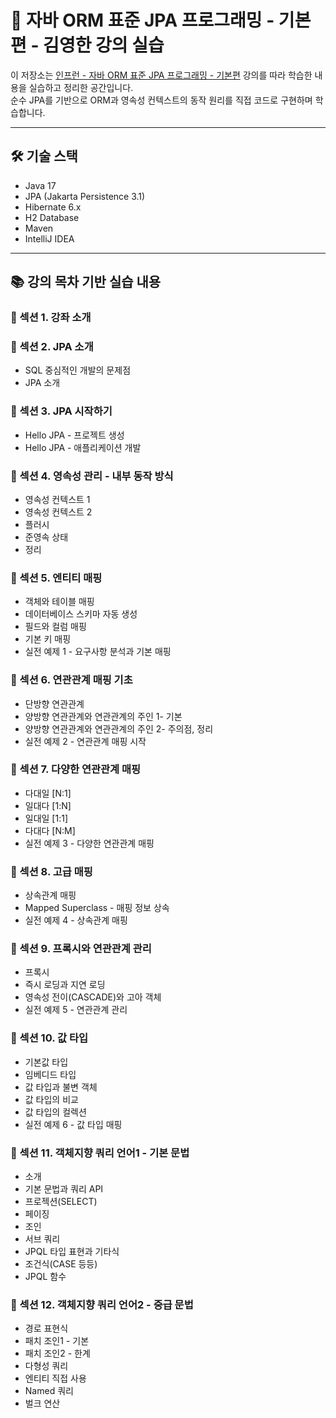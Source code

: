 # 📘 자바 ORM 표준 JPA 프로그래밍 - 기본편 - 김영한 강의 실습

이 저장소는 [인프런 - 자바 ORM 표준 JPA 프로그래밍 - 기본편](https://www.inflearn.com/course/ORM-JPA-Basic) 강의를 따라 학습한 내용을 실습하고 정리한 공간입니다.  
순수 JPA를 기반으로 ORM과 영속성 컨텍스트의 동작 원리를 직접 코드로 구현하며 학습합니다.

---

## 🛠 기술 스택

- Java 17
- JPA (Jakarta Persistence 3.1)
- Hibernate 6.x
- H2 Database
- Maven
- IntelliJ IDEA

---

## 📚 강의 목차 기반 실습 내용

### 📌 섹션 1. 강좌 소개

### 📌 섹션 2. JPA 소개
- SQL 중심적인 개발의 문제점
- JPA 소개
  
### 📌 섹션 3. JPA 시작하기
- Hello JPA - 프로젝트 생성
- Hello JPA - 애플리케이션 개발
  
### 📌 섹션 4. 영속성 관리 - 내부 동작 방식
- 영속성 컨텍스트 1
- 영속성 컨텍스트 2
- 플러시
- 준영속 상태
- 정리
  
### 📌 섹션 5. 엔티티 매핑
- 객체와 테이블 매핑
- 데이터베이스 스키마 자동 생성
- 필드와 컬럼 매핑
- 기본 키 매핑
- 실전 예제 1 - 요구사항 분석과 기본 매핑

### 📌 섹션 6. 연관관계 매핑 기초
- 단방향 연관관계
- 양방향 연관관계와 연관관계의 주인 1- 기본
- 양방향 연관관계와 연관관계의 주인 2- 주의점, 정리
- 실전 예제 2 - 연관관계 매핑 시작

### 📌 섹션 7. 다양한 연관관계 매핑
- 다대일 [N:1]
- 일대다 [1:N]
- 일대일 [1:1]
- 다대다 [N:M]
- 실전 예제 3 - 다양한 연관관계 매핑

### 📌 섹션 8. 고급 매핑
- 상속관계 매핑
- Mapped Superclass - 매핑 정보 상속
- 실전 예제 4 - 상속관계 매핑

### 📌 섹션 9. 프록시와 연관관계 관리
- 프록시
- 즉시 로딩과 지연 로딩
- 영속성 전이(CASCADE)와 고아 객체
- 실전 예제 5 - 연관관계 관리

### 📌 섹션 10. 값 타입
- 기본값 타입
- 임베디드 타입
- 값 타입과 불변 객체
- 값 타입의 비교
- 값 타입의 컬렉션
- 실전 예제 6 - 값 타입 매핑

### 📌 섹션 11. 객체지향 쿼리 언어1 - 기본 문법
- 소개
- 기본 문법과 쿼리 API
- 프로젝션(SELECT)
- 페이징
- 조인
- 서브 쿼리
- JPQL 타입 표현과 기타식
- 조건식(CASE 등등)
- JPQL 함수

### 📌 섹션 12. 객체지향 쿼리 언어2 - 중급 문법
- 경로 표현식
- 패치 조인1 - 기본
- 패치 조인2 - 한계
- 다형성 쿼리
- 엔티티 직접 사용
- Named 쿼리
- 벌크 연산
